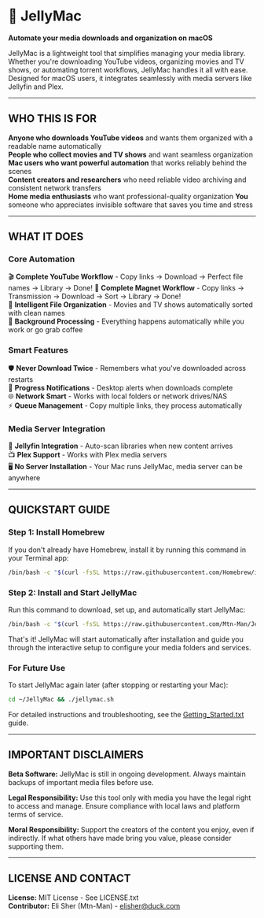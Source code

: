 # 🪼 JellyMac

**Automate your media downloads and organization on macOS**

JellyMac is a lightweight tool that simplifies managing your media library. Whether you're downloading YouTube videos, organizing movies and TV shows, or automating torrent workflows, JellyMac handles it all with ease. Designed for macOS users, it integrates seamlessly with media servers like Jellyfin and Plex.

---

## WHO THIS IS FOR

**Anyone who downloads YouTube videos** and wants them organized with a readable name automatically  
**People who collect movies and TV shows** and want seamless organization  
**Mac users who want powerful automation** that works reliably behind the scenes  
**Content creators and researchers** who need reliable video archiving and consistent network transfers  
**Home media enthusiasts** who want professional-quality organization
**You**  someone who appreciates invisible software that saves you time and stress

---

## WHAT IT DOES

### Core Automation
🎬 **Complete YouTube Workflow** - Copy links → Download → Perfect file names → Library → Done! 
🧲 **Complete Magnet Workflow** - Copy links → Transmission → Download → Sort → Library → Done!  
📁 **Intelligent File Organization** - Movies and TV shows automatically sorted with clean names  
🔄 **Background Processing** - Everything happens automatically while you work or go grab coffee  

### Smart Features  
🛡️ **Never Download Twice** - Remembers what you've downloaded across restarts  
📱 **Progress Notifications** - Desktop alerts when downloads complete  
🌐 **Network Smart** - Works with local folders or network drives/NAS  
⚡ **Queue Management** - Copy multiple links, they process automatically  

### Media Server Integration
🪼 **Jellyfin Integration** - Auto-scan libraries when new content arrives  
📺 **Plex Support** - Works with Plex media servers  
🖥️ **No Server Installation** - Your Mac runs JellyMac, media server can be anywhere

---

## QUICKSTART GUIDE

### Step 1: Install Homebrew

If you don't already have Homebrew, install it by running this command in your Terminal app:

```bash
/bin/bash -c "$(curl -fsSL https://raw.githubusercontent.com/Homebrew/install/HEAD/install.sh)"
```

### Step 2: Install and Start JellyMac

Run this command to download, set up, and automatically start JellyMac:

```bash
/bin/bash -c "$(curl -fsSL https://raw.githubusercontent.com/Mtn-Man/JellyMac/dev/install.sh)"
```

That's it! JellyMac will start automatically after installation and guide you through the interactive setup to configure your media folders and services.

### For Future Use

To start JellyMac again later (after stopping or restarting your Mac):

```bash
cd ~/JellyMac && ./jellymac.sh
```

For detailed instructions and troubleshooting, see the [Getting_Started.txt](Getting_Started.txt) guide.

---

## IMPORTANT DISCLAIMERS

**Beta Software:** JellyMac is still in ongoing development. Always maintain backups of important media files before use.

**Legal Responsibility:** Use this tool only with media you have the legal right to access and manage. Ensure compliance with local laws and platform terms of service.

**Moral Responsibility:** Support the creators of the content you enjoy, even if indirectly. If what others have made bring you value, please consider supporting them.

---

## LICENSE AND CONTACT

**License:** MIT License - See LICENSE.txt  
**Contributor:** Eli Sher (Mtn-Man) - elisher@duck.com